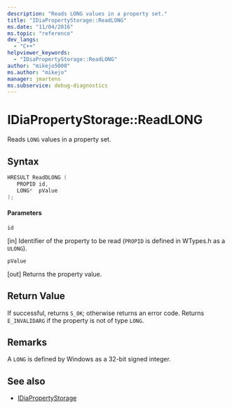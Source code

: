 ```yaml
---
description: "Reads LONG values in a property set."
title: "IDiaPropertyStorage::ReadLONG"
ms.date: "11/04/2016"
ms.topic: "reference"
dev_langs:
  - "C++"
helpviewer_keywords:
  - "IDiaPropertyStorage::ReadLONG"
author: "mikejo5000"
ms.author: "mikejo"
manager: jmartens
ms.subservice: debug-diagnostics
---
```

# IDiaPropertyStorage::ReadLONG

Reads `LONG` values in a property set.

## Syntax

```C++
HRESULT ReadDLONG ( 
   PROPID id,
   LONG*  pValue
);
```

#### Parameters
 `id`

[in] Identifier of the property to be read (`PROPID` is defined in WTypes.h as a `ULONG`).

 `pValue`

[out] Returns the property value.

## Return Value
 If successful, returns `S_OK`; otherwise returns an error code. Returns `E_INVALIDARG` if the property is not of type `LONG`.

## Remarks
 A `LONG` is defined by Windows as a 32-bit signed integer.

## See also
- [IDiaPropertyStorage](../../debugger/debug-interface-access/idiapropertystorage.md)
